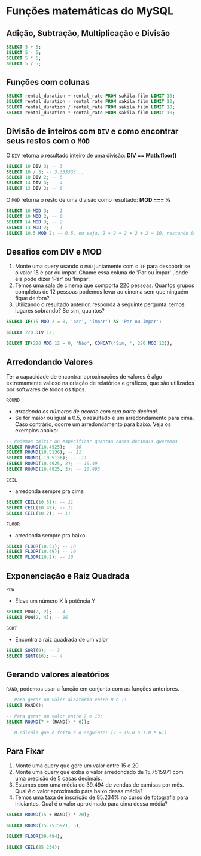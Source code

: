 # Funções matemáticas do MySQL

## Adição, Subtração, Multiplicação e Divisão
```sql
SELECT 5 + 5;
SELECT 5 - 5;
SELECT 5 * 5;
SELECT 5 / 5;
```


## Funções com colunas
```sql
SELECT rental_duration + rental_rate FROM sakila.film LIMIT 10;
SELECT rental_duration - rental_rate FROM sakila.film LIMIT 10;
SELECT rental_duration / rental_rate FROM sakila.film LIMIT 10;
SELECT rental_duration * rental_rate FROM sakila.film LIMIT 10;
```


## Divisão de inteiros com `DIV` e como encontrar seus restos com o `MOD`
O `DIV` retorna o resultado inteiro de uma divisão: **DIV == Math.floor()**
```sql
SELECT 10 DIV 3; -- 3
SELECT 10 / 3; -- 3.333333...
SELECT 10 DIV 2; -- 5
SELECT 14 DIV 3; -- 4
SELECT 13 DIV 2; -- 6
```


O `MOD` retorna o resto de uma divisão como resultado: **MOD === %**
```sql
SELECT 10 MOD 3; -- 1
SELECT 10 MOD 2; -- 0
SELECT 14 MOD 3; -- 2
SELECT 13 MOD 2; -- 1
SELECT 10.5 MOD 2; -- 0.5, ou seja, 2 + 2 + 2 + 2 + 2 = 10, restando 0.5
```


## Desafios com DIV e MOD
1. Monte uma query usando o `MOD` juntamente com o `IF` para descobrir se o valor 15 é par ou ímpar. Chame essa coluna de 'Par ou Ímpar' , onde ela pode dizer 'Par' ou 'Ímpar'.
2. Temos uma sala de cinema que comporta 220 pessoas. Quantos grupos completos de 12 pessoas podemos levar ao cinema sem que ninguém fique de fora?
3. Utilizando o resultado anterior, responda à seguinte pergunta: temos lugares sobrando? Se sim, quantos?
```sql
SELECT IF(15 MOD 2 = 0, 'par', 'ímpar') AS 'Par ou Ímpar';

SELECT 220 DIV 12;

SELECT IF(220 MOD 12 = 0, 'Não', CONCAT('Sim, ', 220 MOD 12));  
```

## Arredondando Valores
Ter a capacidade de encontrar aproximações de valores é algo extremamente valioso na criação de relatórios e gráficos, que são utilizados por softwares de todos os tipos.

`ROUND`
  - *arredonda os números de acordo com sua parte decimal*.
  - Se for maior ou igual a 0.5, o resultado é um arredondamento para cima. Caso contrário, ocorre um arredondamento para baixo. Veja os exemplos abaixo:
```sql
-- Podemos omitir ou especificar quantas casas decimais queremos
SELECT ROUND(10.4925); -- 10
SELECT ROUND(10.5136); -- 11
SELECT ROUND(-10.5136); -- -11
SELECT ROUND(10.4925, 2); -- 10.49
SELECT ROUND(10.4925, 3); -- 10.493
```


`CEIL`
  - arredonda sempre pra cima
```sql
SELECT CEIL(10.51); -- 11
SELECT CEIL(10.49); -- 11
SELECT CEIL(10.2); -- 11
```


`FLOOR`
  - arredonda sempre pra baixo
```sql
SELECT FLOOR(10.51); -- 10
SELECT FLOOR(10.49); -- 10
SELECT FLOOR(10.2); -- 10
```


## Exponenciação e Raiz Quadrada
`POW`
  - Eleva um número X à potência Y 
```sql
SELECT POW(2, 2); -- 4
SELECT POW(2, 4); -- 16
```


`SQRT`
  - Encontra a raiz quadrada de um valor
```sql
SELECT SQRT(9); -- 3
SELECT SQRT(16); -- 4
```


## Gerando valores aleatórios
`RAND`, podemos usar a função  em conjunto com as funções anteriores.
```sql
-- Para gerar um valor aleatório entre 0 e 1:
SELECT RAND();

-- Para gerar um valor entre 7 e 13:
SELECT ROUND(7 + (RAND() * 6));

-- O cálculo que é feito é o seguinte: (7 + (0.0 a 1.0 * 6))
```


## Para Fixar
1. Monte uma query que gere um valor entre 15 e 20 .
2. Monte uma query que exiba o valor arredondado de 15.7515971 com uma precisão de 5 casas decimais.
3. Estamos com uma média de 39.494 de vendas de camisas por mês. Qual é o valor aproximado para baixo dessa média?
4. Temos uma taxa de inscrição de 85.234% no curso de fotografia para iniciantes. Qual é o valor aproximado para cima dessa média?
```sql
SELECT ROUND(15 + RAND() * 20);

SELECT ROUND(15.7515971, 5);

SELECT FLOOR(39.494);

SELECT CEIL(85.234);
```
